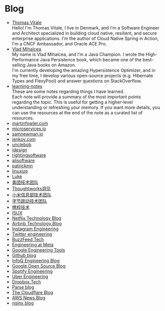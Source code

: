 # Blog

- [Thomas Vitale](https://www.thomasvitale.com/)
  <br/>Hello! I'm Thomas Vitale, I live in Denmark, and I'm a Software Engineer and Architect specialized in building
  cloud native, resilient, and secure enterprise applications. I'm the author of Cloud Native Spring in Action, I'm a
  CNCF Ambassador, and Oracle ACE Pro.
- [Vlad Mihalcea](https://vladmihalcea.com/)
  <br/>My name is Vlad Mihalcea, and I’m a Java Champion. I wrote the High-Performance Java Persistence book, which
  became one of the best-selling Java books on Amazon.
  <br/>I'm currently developing the amazing Hypersistence Optimizer, and in my free time, I develop various open-source
  projects (e.g. Hibernate Types and FlexyPool) and answer questions on StackOverflow.
- [learning-notes](https://learning-notes.mistermicheels.com/)
  <br/>These are some notes regarding things I have learned.
  <br/>Each note will provide a summary of the most important points regarding the topic. This is useful for getting a
  higher-level understanding or refreshing your memory. If you want more details, you can use the resources at the end
  of the note as a curated list of resources.
- [martinfowler.com](https://martinfowler.com)
- [microservices.io](https://microservices.io)
- [samnewman.io](https://samnewman.io)
- [jenkov.com](https://jenkov.com)
- [unclebob](http://cleancoder.com)
- [idesign](https://www.idesign.net/)
- [rightingsoftware](https://rightingsoftware.org/)
- [alisoftware](https://alisoftware.github.io/)
- [patrickmn](https://patrickmn.com/)
- [linuxize](https://linuxize.com/)
- [Luke](https://broch.tech/)
- [美团技术团队](https://tech.meituan.com/)
- [Thoughtworks洞见](https://insights.thoughtworks.cn/)
- [小米信息部技术团队](https://xiaomi-info.github.io/)
- [字节跳动技术团队](https://juejin.cn/user/1838039172387262/posts?sort=newest)
- [携程技术](https://www.zhihu.com/org/xi-cheng-ji-shu-zhong-xin/posts)
- [ISUX](https://isux.tencent.com/)
- [Netflix Technology Blog](https://netflixtechblog.medium.com/)
- [Airbnb Technology Blog](https://medium.com/airbnb-engineering)
- [Instagram Engineering](https://instagram-engineering.com/)
- [Twitter engineering](https://blog.twitter.com/engineering/en_us)
- [BuzzFeed Tech](https://tech.buzzfeed.com/)
- [Engineering at Meta](https://www.facebook.com/Engineering?sk=notes)
- [Google Engineering Tools](http://google-engtools.blogspot.com/)
- [Github blog](https://github.blog/)
- [InfoQ Engineering Blog](https://engineering.linkedin.com/blog)
- [Google Open Source Blog](https://opensource.googleblog.com/)
- [Spotify Engineering](https://engineering.atspotify.com/)
- [Uber Engineering](https://www.uber.com/blog/engineering/)
- [Dropbox.Tech](https://dropbox.tech/)
- [Parse blog](https://blog.parseplatform.org/)
- [The Cloudflare Blog](https://blog.cloudflare.com/)
- [AWS News Blog](https://aws.amazon.com/cn/blogs/aws/)
- [nginx blog](https://www.nginx.com/blog/)